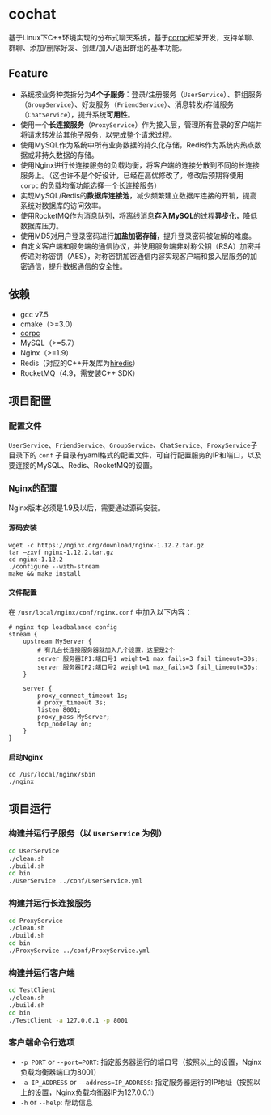 # cochat

基于Linux下C++环境实现的分布式聊天系统，基于[corpc](https://github.com/LoveBettygirl/corpc)框架开发，支持单聊、群聊、添加/删除好友、创建/加入/退出群组的基本功能。

## Feature

  - 系统按业务种类拆分为**4个子服务**：登录/注册服务（`UserService`）、群组服务（`GroupService`）、好友服务（`FriendService`）、消息转发/存储服务（`ChatService`），提升系统**可用性**。
  - 使用一个**长连接服务**（`ProxyService`）作为接入层，管理所有登录的客户端并将请求转发给其他子服务，以完成整个请求过程。
  - 使用MySQL作为系统中所有业务数据的持久化存储，Redis作为系统内热点数据或非持久数据的存储。
  - 使用Nginx进行长连接服务的负载均衡，将客户端的连接分散到不同的长连接服务上。（这也许不是个好设计，已经在高优修改了，修改后预期将使用 `corpc` 的负载均衡功能选择一个长连接服务）
  - 实现MySQL/Redis的**数据库连接池**，减少频繁建立数据库连接的开销，提高系统对数据库的访问效率。
  - 使用RocketMQ作为消息队列，将离线消息**存入MySQL**的过程**异步化**，降低数据库压力。
  - 使用MD5对用户登录密码进行**加盐加密存储**，提升登录密码被破解的难度。
  - 自定义客户端和服务端的通信协议，并使用服务端非对称公钥（RSA）加密并传递对称密钥（AES），对称密钥加密通信内容实现客户端和接入层服务的加密通信，提升数据通信的安全性。

## 依赖

- gcc v7.5
- cmake（>=3.0）
- [corpc](https://github.com/LoveBettygirl/corpc)
- MySQL（>=5.7）
- Nginx（>=1.9）
- Redis（对应的C++开发库为[hiredis](https://github.com/redis/hiredis)）
- RocketMQ（4.9，需安装C++ SDK）

## 项目配置

### 配置文件

`UserService`、`FriendService`、`GroupService`、`ChatService`、`ProxyService`子目录下的 `conf` 子目录有yaml格式的配置文件，可自行配置服务的IP和端口，以及要连接的MySQL、Redis、RocketMQ的设置。

### Nginx的配置

Nginx版本必须是1.9及以后，需要通过源码安装。

#### 源码安装

```
wget -c https://nginx.org/download/nginx-1.12.2.tar.gz
tar –zxvf nginx-1.12.2.tar.gz
cd nginx-1.12.2
./configure --with-stream
make && make install
```

#### 文件配置

在 `/usr/local/nginx/conf/nginx.conf` 中加入以下内容：

```
# nginx tcp loadbalance config
stream {
    upstream MyServer {
        # 有几台长连接服务器就加入几个设置，这里是2个
        server 服务器IP1:端口号1 weight=1 max_fails=3 fail_timeout=30s;
        server 服务器IP2:端口号2 weight=1 max_fails=3 fail_timeout=30s;
    }

    server {
        proxy_connect_timeout 1s;
        # proxy_timeout 3s;
        listen 8001;
        proxy_pass MyServer;
        tcp_nodelay on;
    }
}
```

#### 启动Nginx

```
cd /usr/local/nginx/sbin
./nginx
```

## 项目运行

### 构建并运行子服务（以 `UserService` 为例）

```bash
cd UserService
./clean.sh
./build.sh
cd bin
./UserService ../conf/UserService.yml
```

### 构建并运行长连接服务

```bash
cd ProxyService
./clean.sh
./build.sh
cd bin
./ProxyService ../conf/ProxyService.yml
```

### 构建并运行客户端

```bash
cd TestClient
./clean.sh
./build.sh
cd bin
./TestClient -a 127.0.0.1 -p 8001
```

### 客户端命令行选项

- `-p PORT` or `--port=PORT`: 指定服务器运行的端口号（按照以上的设置，Nginx负载均衡器端口为8001）
- `-a IP_ADDRESS` or `--address=IP_ADDRESS`: 指定服务器运行的IP地址（按照以上的设置，Nginx负载均衡器IP为127.0.0.1）
- `-h` or `--help`: 帮助信息

